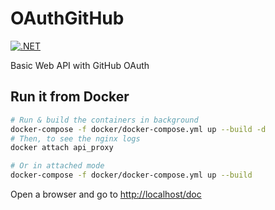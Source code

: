 # OAuthGitHub

[![.NET](https://github.com/afgalvan/OAuthGitHub/actions/workflows/dotnet.yml/badge.svg)](https://github.com/afgalvan/OAuthGitHub/actions/workflows/dotnet.yml)

Basic Web API with GitHub OAuth

## Run it from Docker

```bash
# Run & build the containers in background
docker-compose -f docker/docker-compose.yml up --build -d
# Then, to see the nginx logs
docker attach api_proxy

# Or in attached mode
docker-compose -f docker/docker-compose.yml up --build
```

Open a browser and go to <http://localhost/doc>
